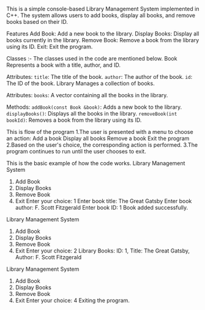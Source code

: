 This is a simple console-based Library Management System implemented in C++. The system allows users to add books, display all books, and remove books based on their ID.

Features
  Add Book: Add a new book to the library.
  Display Books: Display all books currently in the library.
  Remove Book: Remove a book from the library using its ID.
  Exit: Exit the program.

  
Classes :- The classes used in the code are mentioned below.
Book
  Represents a book with a title, author, and ID.

Attributes:
  `title`: The title of the book.
  `author`: The author of the book.
  `id`: The ID of the book.
Library
  Manages a collection of books.

Attributes:
  `books`: A vector containing all the books in the library.
  
Methods:
  `addBook(const Book &book)`: Adds a new book to the library.
  `displayBooks()`: Displays all the books in the library.
  `removeBook(int bookId)`: Removes a book from the library using its ID.

This is flow of the program
1.The user is presented with a menu to choose an action:
    Add a book
    Display all books
    Remove a book
    Exit the program
2.Based on the user's choice, the corresponding action is performed.
3.The program continues to run until the user chooses to exit.

This is the basic example of how the code works.
Library Management System
  1. Add Book
  2. Display Books
  3. Remove Book
  4. Exit
  Enter your choice: 1
  Enter book title: The Great Gatsby
  Enter book author: F. Scott Fitzgerald
  Enter book ID: 1
  Book added successfully.
  
  Library Management System
  1. Add Book
  2. Display Books
  3. Remove Book
  4. Exit
  Enter your choice: 2
  Library Books:
  ID: 1, Title: The Great Gatsby, Author: F. Scott Fitzgerald
  
  Library Management System
  1. Add Book
  2. Display Books
  3. Remove Book
  4. Exit
  Enter your choice: 4
  Exiting the program.
